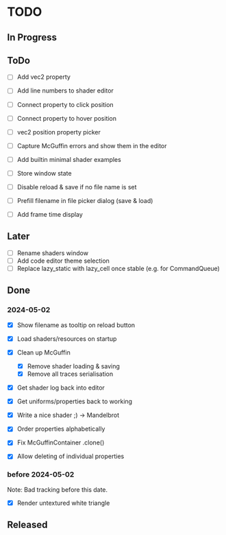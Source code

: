 # TODO


## In Progress


## ToDo

- [ ] Add vec2 property

- [ ] Add line numbers to shader editor
- [ ] Connect property to click position
- [ ] Connect property to hover position

- [ ] vec2 position property picker
- [ ] Capture McGuffin errors and show them in the editor
- [ ] Add builtin minimal shader examples
- [ ] Store window state
- [ ] Disable reload & save if no file name is set
- [ ] Prefill filename in file picker dialog (save & load)
- [ ] Add frame time display

## Later
- [ ] Rename shaders window
- [ ] Add code editor theme selection
- [ ] Replace lazy_static with lazy_cell once stable (e.g. for CommandQueue)

## Done

### 2024-05-02
- [x] Show filename as tooltip on reload button
- [x] Load shaders/resources on startup
- [x] Clean up McGuffin
	- [x] Remove shader loading & saving
	- [x] Remove all traces serialisation
- [x] Get shader log back into editor
- [x] Get uniforms/properties back to working
- [x] Write a nice shader ;) -> Mandelbrot

- [x] Order properties alphabetically
- [x] Fix McGuffinContainer .clone()
- [x] Allow deleting of individual properties

### before 2024-05-02

Note: Bad tracking before this date.

- [x] Render untextured white triangle

## Released
